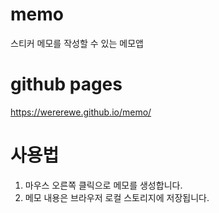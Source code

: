 # memo
스티커 메모를 작성할 수 있는 메모앱  

# github pages  
https://wererewe.github.io/memo/  

# 사용법  
1. 마우스 오른쪽 클릭으로 메모를 생성합니다.  
2. 메모 내용은 브라우저 로컬 스토리지에 저장됩니다.  
